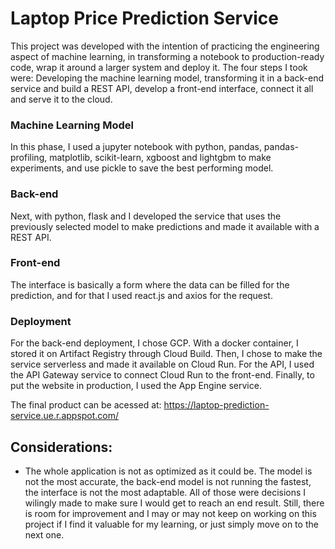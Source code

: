 # Laptop Price Prediction Service

This project was developed with the intention of practicing the engineering aspect of machine learning, in transforming a notebook to production-ready code, wrap it around a larger system and deploy it. The four steps I took were: Developing the machine learning model, transforming it in a back-end service and build a REST API, develop a front-end interface, connect it all and serve it to the cloud.

### Machine Learning Model

In this phase, I used a jupyter notebook with python, pandas, pandas-profiling, matplotlib, scikit-learn, xgboost and lightgbm to make experiments, and use pickle to save the best performing model. 

### Back-end

Next, with python, flask and I developed the service that uses the previously selected model to make predictions and made it available with a REST API.

### Front-end

The interface is basically a form where the data can be filled for the prediction, and for that I used react.js and axios for the request. 

### Deployment

For the back-end deployment, I chose GCP. With a docker container, I stored it on Artifact Registry through Cloud Build. Then, I chose to make the service serverless and made it available on Cloud Run. For the API, I used the API Gateway service to connect Cloud Run to the front-end. Finally, to put the website in production, I used the App Engine service. 

The final product can be acessed at: https://laptop-prediction-service.ue.r.appspot.com/

## Considerations: 

- The whole application is not as optimized as it could be. The model is not the most accurate, the back-end model is not running the fastest, the interface is not the most adaptable. All of those were decisions I wilingly made to make sure I would get to reach an end result. Still, there is room for improvement and I may or may not keep on working on this project if I find it valuable for my learning, or just simply move on to the next one. 

